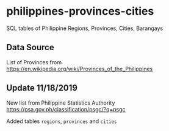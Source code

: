 # philippines-provinces-cities
SQL tables of Philippine Regions, Provinces, Cities, Barangays

## Data Source
List of Provinces from https://en.wikipedia.org/wiki/Provinces_of_the_Philippines

## Update 11/18/2019
New list from Philippine Statistics Authority
https://psa.gov.ph/classification/psgc/?q=psgc

Added tables `regions`, `provinces` and `cities`
